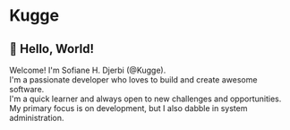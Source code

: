 # Kugge
## 👋 Hello, World!
Welcome! I'm Sofiane H. Djerbi (@Kugge).  
I'm a passionate developer who loves to build and create awesome software.  
I'm a quick learner and always open to new challenges and opportunities.  
My primary focus is on development, but I also dabble in system administration.  

<!--START_SECTION:waka-->
<!--END_SECTION:waka-->
